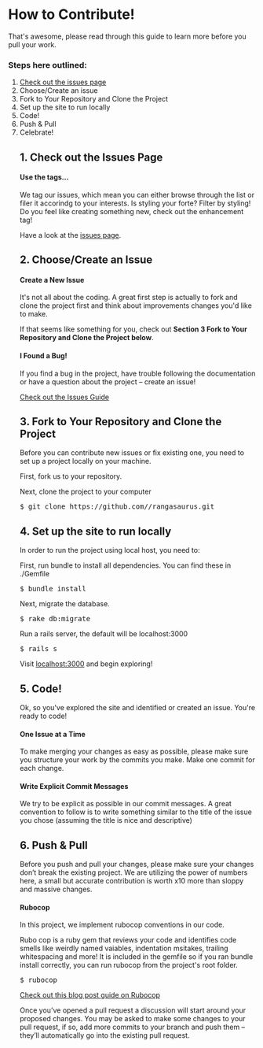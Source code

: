 <h1>How to Contribute!</h1>
<p>That's awesome, please read through this guide to learn more before you pull your work.</p> 

<h3>Steps here outlined:</h3>
<ol>
<li><a href="https://github.com/bangarangs-web0416/rangasaurus/issues" target="_blank">Check out the issues page</a></li>
<li>Choose/Create an issue</li>
<li>Fork to Your Repository and Clone the Project</li>
<li>Set up the site to run locally</li>
<li>Code!</li>
<li>Push & Pull</li>
<li>Celebrate!</li>

<h2>1. Check out the Issues Page</h2>
<h4>Use the tags...</h4>
<p>We tag our issues, which mean you can either browse through the list or filer it accorindg to your interests. Is styling your forte? Filter by styling! Do you feel like creating something new, check out the enhancement tag!</p>

<p>Have a look at the <a href="https://github.com/bangarangs-web0416/rangasaurus/issues" target="_blank">issues page</a>.</p>

<h2>2. Choose/Create an Issue</h2>
<h4>Create a New Issue</h4>
<p>It's not all about the coding. A great first step is actually to fork and clone the project first and think about improvements changes you'd like to make.</p>

<p>If that seems like something for you, check out <b>Section 3 Fork to Your Repository and Clone the Project below</b>.</p>

<h4>I Found a Bug!</h4>
<p>If you find a bug in the project, have trouble following the documentation or have a question about the project – create an issue!</p>

<a href="" tagret="_blank">Check out the Issues Guide</a>

<h2>3. Fork to Your Repository and Clone the Project</h2>
<p>Before you can contribute new issues or fix existing one, you need to set up a project locally on your machine.</p>

<p>First, fork us to your repository.</p>
<p>Next, clone the project to your computer</p>
<pre>$ git clone https://github.com/<YOUR GIT USERNAME>/rangasaurus.git</pre>

<h2>4. Set up the site to run locally</h2>
<p>In order to run the project using local host, you need to:</p>

<p>First, run bundle to install all dependencies. You can find these in ./Gemfile</p>
<pre>$ bundle install</pre>

<p>Next, migrate the database.</p>
<pre>$ rake db:migrate</pre>

<p>Run a rails server, the default will be localhost:3000</p>
<pre>$ rails s</pre>

<p>Visit <a href="http://localhost:3000" target="_blank">localhost:3000</a> and begin exploring!</p> 

<h2>5. Code!</h2>
<p>Ok, so you've explored the site and identified or created an issue. You're ready to code!</p>

<h4>One Issue at a Time</h4>
<p>To make merging your changes as easy as possible, please make sure you structure your work by the commits you make. Make one commit for each change.</p>

<h4>Write Explicit Commit Messages</h4>
<p>We try to be explicit as possible in our commit messages. A great convention to follow is to write something similar to the title of the issue you chose (assuming the title is nice and descriptive)</p>

<h2>6. Push & Pull</h2>
<p>Before you push and pull your changes, please make sure your changes don’t break the existing project. We are utilizing the power of numbers here, a small but accurate contribution is worth x10 more than sloppy and massive changes.</p>

<h4>Rubocop</h4>
<p>In this project, we implement rubocop conventions in our code.</p>

<p>Rubo cop is a ruby gem that reviews your code and identifies code smells like weirdly named vaiables, indentation msitakes, trailing whitespacing and more! It is included in the gemfile so if you ran bundle install correctly, you can run rubocop from the project's root folder.</p>

<pre>$ rubocop</pre>

<p><a href="https://medium.com/@laminen/rubocop-the-robot-that-doesnt-turn-on-its-master-a72fae040f17#.x7cly8ufd" target="_blank">Check out this blog post guide on Rubocop</a></p>

<p>Once you’ve opened a pull request a discussion will start around your proposed changes. You may be asked to make some changes to your pull request, if so, add more commits to your branch and push them – they’ll automatically go into the existing pull request.</p>
